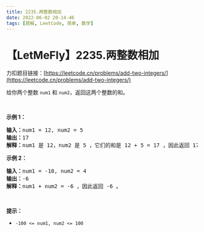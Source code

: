 ```yaml
---
title: 2235.两整数相加
date: 2022-06-02 20-14-46
tags: [题解, LeetCode, 简单, 数学]
---
```


# 【LetMeFly】2235.两整数相加

力扣题目链接：[https://leetcode.cn/problems/add-two-integers/](https://leetcode.cn/problems/add-two-integers/)

给你两个整数&nbsp;<code>num1</code> 和 <code>num2</code>，返回这两个整数的和。
<p>&nbsp;</p>

<p><strong>示例 1：</strong></p>

<pre>
<strong>输入：</strong>num1 = 12, num2 = 5
<strong>输出：</strong>17
<strong>解释：</strong>num1 是 12，num2 是 5 ，它们的和是 12 + 5 = 17 ，因此返回 17 。
</pre>

<p><strong>示例 2：</strong></p>

<pre>
<strong>输入：</strong>num1 = -10, num2 = 4
<strong>输出：</strong>-6
<strong>解释：</strong>num1 + num2 = -6 ，因此返回 -6 。
</pre>

<p>&nbsp;</p>

<p><strong>提示：</strong></p>

<ul>
	<li><code>-100 &lt;= num1, num2 &lt;= 100</code></li>
</ul>


    